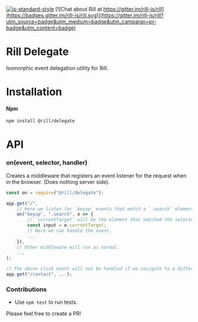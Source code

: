 [![js-standard-style](https://img.shields.io/badge/code%20style-standard-brightgreen.svg)](http://standardjs.com/)
[![Chat about Rill at https://gitter.im/rill-js/rill](https://badges.gitter.im/rill-js/rill.svg)](https://gitter.im/rill-js/rill?utm_source=badge&utm_medium=badge&utm_campaign=pr-badge&utm_content=badge)

# Rill Delegate
Isomorphic event delegation utility for Rill.

# Installation

#### Npm
```console
npm install @rill/delegate
```

# API

### on(event, selector, handler)

  Creates a middleware that registers an event listener for the request
  when in the browser. (Does nothing server side).

```javascript
const on = require("@rill/delegate");

app.get("/",
    // Here we listen for `keyup` events that match a `.search` element.
    on("keyup", ".search", e => {
        // `currentTarget` will be the element that matched the selector.
        const input = e.currentTarget;
        // Here we can handle the event.
        ...
    }),
    // Other middleware will run as normal.
    ...
);

// The above click event will not be handled if we navigate to a different route.
app.get("/contact", ...);
```

### Contributions

* Use `npm test` to run tests.

Please feel free to create a PR!
